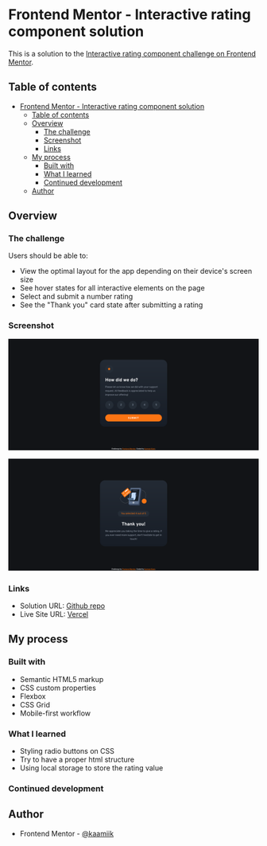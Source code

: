 # Frontend Mentor - Interactive rating component solution

This is a solution to the [Interactive rating component challenge on Frontend Mentor](https://www.frontendmentor.io/challenges/interactive-rating-component-koxpeBUmI).

## Table of contents

- [Frontend Mentor - Interactive rating component solution](#frontend-mentor---interactive-rating-component-solution)
  - [Table of contents](#table-of-contents)
  - [Overview](#overview)
    - [The challenge](#the-challenge)
    - [Screenshot](#screenshot)
    - [Links](#links)
  - [My process](#my-process)
    - [Built with](#built-with)
    - [What I learned](#what-i-learned)
    - [Continued development](#continued-development)
  - [Author](#author)

## Overview

### The challenge

Users should be able to:

- View the optimal layout for the app depending on their device's screen size
- See hover states for all interactive elements on the page
- Select and submit a number rating
- See the "Thank you" card state after submitting a rating

### Screenshot

![Index](./images/screenshot-index.png)

![Thanks](./images/screenshot-thanks.png)

### Links

- Solution URL: [Github repo](https://github.com/kaamiik/fm-Interactive-Rating-Component)
- Live Site URL: [Vercel](https://fm-interactive-rating-component-rouge.vercel.app/)

## My process

### Built with

- Semantic HTML5 markup
- CSS custom properties
- Flexbox
- CSS Grid
- Mobile-first workflow

### What I learned

- Styling radio buttons on CSS
- Try to have a proper html structure
- Using local storage to store the rating value

### Continued development

## Author

- Frontend Mentor - [@kaamiik](https://www.frontendmentor.io/profile/kaamiik)
